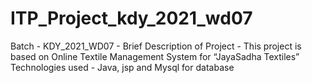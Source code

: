 # ITP_Project_kdy_2021_wd07
Batch - KDY_2021_WD07 - Brief Description of Project - This project is based on Online Textile Management System for “JayaSadha Textiles” Technologies used - Java, jsp and Mysql for database
